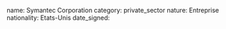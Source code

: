 name: Symantec Corporation
category: private_sector
nature:  Entreprise
nationality: Etats-Unis
date_signed:
    